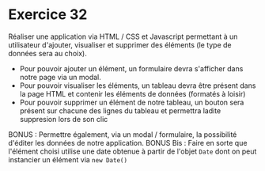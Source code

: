 # Exercice 32

Réaliser une application via HTML / CSS et Javascript permettant à un utilisateur d'ajouter, visualiser et supprimer des éléments (le type de données sera au choix).

* Pour pouvoir ajouter un élément, un formulaire devra s'afficher dans notre page via un modal. 
* Pour pouvoir visualiser les éléments, un tableau devra être présent dans la page HTML et contenir les éléments de données (formatés à loisir)
* Pour pouvoir supprimer un élément de notre tableau, un bouton sera présent sur chacune des lignes du tableau et permettra ladite suppresion lors de son clic

BONUS : Permettre également, via un modal / formulaire, la possibilité d'éditer les données de notre application. 
BONUS Bis : Faire en sorte que l'élément choisi utilise une date obtenue à partir de l'objet `Date` dont on peut instancier un élément via `new Date()`